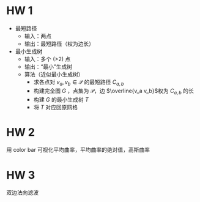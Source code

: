 # HW 1

- 最短路径
  - 输入：两点
  - 输出：最短路径（权为边长）
- 最小生成树
  - 输入：多个 (>2) 点
  - 输出：“最小”生成树
  - 算法（近似最小生成树）
    - 求各点对 $v_a,v_b\in \mathcal{P}$ 的最短路径 $C_{a,b}$ 
    - 构建完全图 $G$ ，点集为 $\mathcal{P}$，边 $\overline{v_a v_b}$权为 $C_{a,b}$ 的长
    - 构建 $G$ 的最小生成树 $T$ 
    - 将 $T$ 对应回原网格

# HW 2

用 color bar 可视化平均曲率，平均曲率的绝对值，高斯曲率

# HW 3

双边法向滤波

